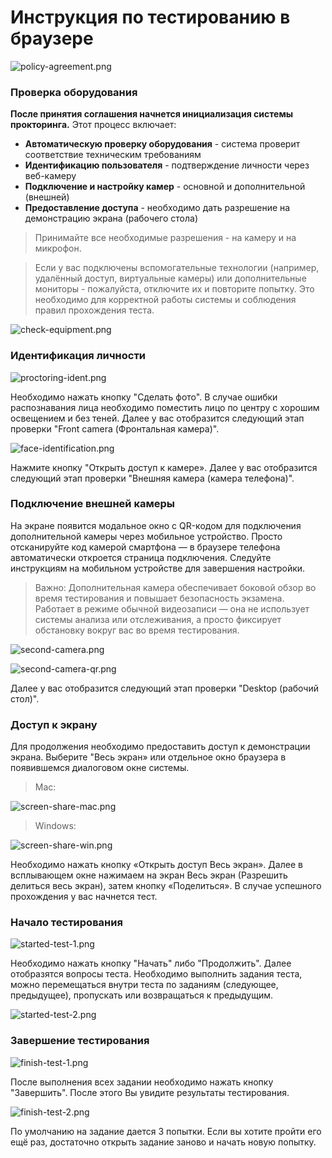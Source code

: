 # Инструкция по тестированию в браузере

![policy-agreement.png](/students/browser-guide/policy-agreement.png)

### Проверка оборудования

**После принятия соглашения начнется инициализация системы прокторинга.** Этот процесс включает:

- **Автоматическую проверку оборудования** - система проверит соответствие техническим требованиям
- **Идентификацию пользователя** - подтверждение личности через веб-камеру
- **Подключение и настройку камер** - основной и дополнительной (внешней)
- **Предоставление доступа** - необходимо дать разрешение на демонстрацию экрана (рабочего стола)

> Принимайте все необходимые разрешения - на камеру и на микрофон.

> Если у вас подключены вспомогательные технологии (например, удалённый доступ, виртуальные камеры) или дополнительные мониторы - пожалуйста, отключите их и повторите попытку.
Это необходимо для корректной работы системы и соблюдения правил прохождения теста.

![check-equipment.png](/students/browser-guide/check-equipment.png)

### Идентификация личности

![proctoring-ident.png](/students/browser-guide/proctoring-ident.png)

Необходимо нажать кнопку "Сделать фото". В случае ошибки распознавания лица необходимо поместить лицо по центру с хорошим освещением и без теней. Далее у вас отобразится следующий этап проверки "Front camera (Фронтальная камера)".

![face-identification.png](/students/browser-guide/face-identification.png)

Нажмите кнопку "Открыть доступ к камере». Далее у вас отобразится следующий этап проверки "Внешняя камера (камера телефона)".

### Подключение внешней камеры

На экране появится модальное окно с QR-кодом для подключения дополнительной камеры через мобильное устройство. Просто отсканируйте код камерой смартфона — в браузере телефона автоматически откроется страница подключения. Следуйте инструкциям на мобильном устройстве для завершения настройки.

> Важно: Дополнительная камера обеспечивает боковой обзор во время тестирования и повышает безопасность экзамена. Работает в режиме обычной видеозаписи — она не использует системы анализа или отслеживания, а просто фиксирует обстановку вокруг вас во время тестирования.

![second-camera.png](/students/browser-guide/second-camera.png)

![second-camera-qr.png](/students/browser-guide/second-camera-qr.png)

Далее у вас отобразится следующий этап проверки "Desktop (рабочий стол)".

### Доступ к экрану

Для продолжения необходимо предоставить доступ к демонстрации экрана. Выберите "Весь экран» или отдельное окно браузера в появившемся диалоговом окне системы.

> Mac:

![screen-share-mac.png](/students/browser-guide/screen-share-mac.png)

> Windows:

![screen-share-win.png](/students/browser-guide/screen-share-win.png)

Необходимо нажать кнопку «Открыть доступ Весь экран». Далее в всплывающем окне нажимаем на экран Весь экран (Разрешить делиться весь экран), затем кнопку «Поделиться». В случае успешного прохождения у вас начнется тест.

### Начало тестирования

![started-test-1.png](/students/browser-guide/started-test-1.png)

Необходимо нажать кнопку "Начать" либо "Продолжить". Далее отобразятся вопросы теста. Необходимо выполнить задания теста, можно перемещаться внутри теста по заданиям (следующее, предыдущее), пропускать или возвращаться к предыдущим.

![started-test-2.png](/students/browser-guide/started-test-2.png)

### Завершение тестирования

![finish-test-1.png](/students/browser-guide/finish-test-1.png)

После выполнения всех задании необходимо нажать кнопку "Завершить". После этого Вы увидите результаты тестирования.

![finish-test-2.png](/students/browser-guide/finish-test-2.png)

По умолчанию на задание дается 3 попытки. Если вы хотите пройти его ещё раз, достаточно открыть задание заново и начать новую попытку.